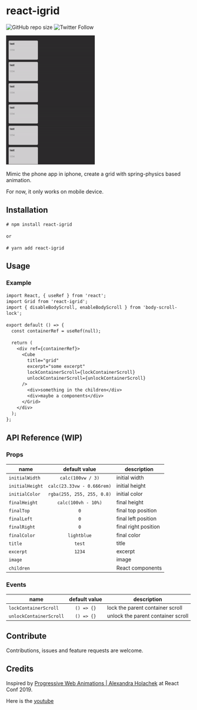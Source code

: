 # react-igrid

<!--- These are examples. See https://shields.io for others or to customize this set of shields. You might want to include dependencies, project status and licence info here --->

![GitHub repo size](https://img.shields.io/github/repo-size/jyunhanlin/react-igrid)
![Twitter Follow](https://img.shields.io/twitter/follow/jyunhanlin?style=social)

<img src="./demos/grid.gif" height="350px"/>

Mimic the phone app in iphone, create a grid with spring-physics based animation.

For now, it only works on mobile device.

## Installation

```
# npm install react-igrid

or

# yarn add react-igrid
```

## Usage

### Example

```
import React, { useRef } from 'react';
import Grid from 'react-igrid';
import { disableBodyScroll, enableBodyScroll } from 'body-scroll-lock';

export default () => {
  const containerRef = useRef(null);

  return (
    <div ref={containerRef}>
      <Cube
        title="grid"
        excerpt="some excerpt"
        lockContainerScroll={lockContainerScroll}
        unlockContainerScroll={unlockContainerScroll}
      />
        <div>something in the children</div>
        <div>maybe a components</div>
      </Grid>
    </div>
  );
};

```

## API Reference (WIP)

### Props

| name            |       default value        | description          |
| --------------- | :------------------------: | -------------------- |
| `initialWidth`  |     `calc(100vw / 3)`      | initial width        |
| `initialHeight` | `calc(23.33vw - 0.666rem)` | initial height       |
| `initialColor`  | `rgba(255, 255, 255, 0.8)` | initial color        |
| `finalHeight`   |    `calc(100vh - 10%)`     | final height         |
| `finalTop`      |            `0`             | final top position   |
| `finalLeft`     |            `0`             | final left position  |
| `finalRight`    |            `0`             | final right position |
| `finalColor`    |        `lightblue`         | final color          |
| `title`         |           `test`           | title                |
| `excerpt`       |           `1234`           | excerpt              |
| `image`         |                            | image                |
| `children`      |                            | React components     |

### Events

| name                    | default value | description                        |
| ----------------------- | :-----------: | ---------------------------------- |
| `lockContainerScroll`   |  `() => {}`   | lock the parent container scroll   |
| `unlockContainerScroll` |  `() => {}`   | unlock the parent container scroll |

## Contribute

Contributions, issues and feature requests are welcome.

## Credits

Inspired by [Progressive Web Animations | Alexandra Holachek](https://github.com/aholachek/mobile-first-animation) at React Conf 2019.

Here is the [youtube](https://www.youtube.com/watch?v=laPsceJ4tTY)
